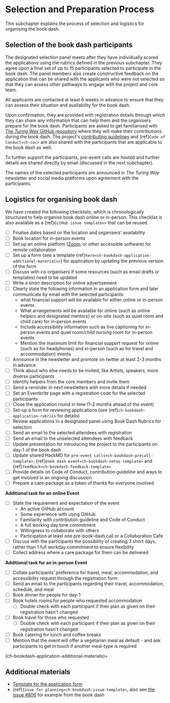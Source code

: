 # Selection and Preparation Process

This subchapter explains the process of selection and logistics for organising the book dash.

## Selection of the book dash participants

The designated selection panel meets after they have individually scored the applications using the rubrics defined in the previous subchapter.
They agree upon a final set of up to 15 participants selected to participate in the book dash.
The panel members also create constructive feedback on the application that can be shared with the applicants who were not selected so that they can assess other pathways to engage with the project and core team.

All applicants are contacted at least 6 weeks in advance to ensure that they can assess their situation and availability for the book dash.

Upon confirmation, they are provided with registration details through which they can share any information that can help them and the organisers prepare for the book dash.
Participants are asked to get familiarised with [_The Turing Way_ GitHub repository](https://github.com/alan-turing-institute/the-turing-way) where they will make their contributions during the book dash.
The project's [contributing guidelines](https://github.com/alan-turing-institute/the-turing-way/blob/master/CONTRIBUTING.md) and {ref}`Code of Conduct<ch-coc>` are also shared with the participants that are applicable to the book dash as well.

To further support the participants, pre-event calls are hosted and further details are shared directly by email (discussed in the next subchapter).

The names of the selected participants are announced in _The Turing Way_ newsletter and social media platforms upon agreement with the participants.

## Logistics for organising book dash

We have created the following checklists, which is chronologically structured to help organise book dash online or in-person.
This checklist is also available as a {ref}`GitHub issue template<>` that can be reused.

- [ ] Finalise dates based on the location and organisers' availability
- [ ] Book location for in-person events
- [ ] Set up an online platform ([Zoom](https://zoom.us/), or other accessible software) for remote collaboration
- [ ] Set up a form (see a template {ref}`here<ch-bookdash-application-additional-materials>`) for application by updating the previous version of the form
- [ ] Discuss with co-organisers if some resources (such as email drafts or templates) need to be updated
- [ ] Write a short description for online advertisement
- [ ] Clearly state the following information in an application form and later communicate by email with the selected participants:
  * what financial support will be available for either online or in-person events
  * What arrangements will be available for online (such as online helpers and designated mentors) or on-site (such as quiet room and child care) for in-person events
  * Include accessibility information such as live captioning for in-person events and quiet room/child nursing room for in-person events
  * Mention the maximum limit for financial support request for online (such as for headphones) and in-person (such as for travel and accommodation) events
- [ ] Announce in the newsletter and promote on twitter at least 2-3 months in advance
- [ ] Think about who else needs to be invited, like Artists, speakers, more diverse participants
- [ ] Identify helpers from the core members and invite them
- [ ] Send a reminder in next newsletters with more details if needed
- [ ] Set an Eventbrite page with a registration code for the selected participants
- [ ] Close the application round in time (1-2 months ahead of the event)
- [ ] Set-up a form for reviewing applications (see {ref}`ch-bookdash-application-rubrics` for details)
- [ ] Review applications in a designated panel using Book Dash Rubrics for selection
- [ ] Send an email to the selected attendees with registration
- [ ] Send an email to the unselected attendees with feedback
- [ ] Update presentation for introducing the project to the participants on day-1 of the book dash
- [ ] Update shared HackMD for `pre-event calls<ch-bookdash-precall-template>`, {ref}`book dash event<ch-bookdash-notes-template>` and {ref}`feedback<ch-bookdash-feedback-template>`
- [ ] Provide details on Code of Conduct, contribution guideline and ways to get involved in an ongoing discussion
- [ ] Prepare a care-package as a token of thanks for everyone involved

**Additional task for an online Event**

- [ ] State the requirement and expectation of the event
  * An active GitHub account
  * Some experience with using GitHub
  * Familiarity with contribution guideline and Code of Conduct
  * A full working day time commitment
  * Willingness to collaborate with others
  * Participation at least one pre-book-dash call or a Collaboration Cafe
- [ ] Discuss with the participants the possibility of creating 3 short days, rather than 1 full workday commitment to ensure flexibility
- [ ] Collect address where a care package for them can be delivered

**Additional task for an in-person Event**

- [ ] Collate participants' preference for travel, meal, accommodation, and accessibility request through the registration form
- [ ] Send an email to the participants regarding their travel, accommodation, schedule, and meal
- [ ] Book dinner for people for day-1
- [ ] Book hotels rooms for people who requested accommodation
  - [ ] Double check with each participant if their plan as given on their registration hasn't changed
- [ ] Book travel for those who requested
  - [ ] Double check with each participant if their plan as given on their registration hasn't changed
- [ ] Book catering for lunch and coffee breaks
- [ ] Mention that the event will offer a vegetarian meal as default - and ask participants to get in touch if another meal-type is required

(ch-bookdash-application-additional-materials)=
## Additional materials

- [Template for the application form](https://docs.google.com/forms/d/14JbI_Xqr8vRWAidzcVFhB-5iITA6n9BOZ0RX_aSDauU/edit?usp=sharing)
- {ref}`Issue for planning<ch-bookdash-issue-template>`, also see [the issue #806](https://github.com/alan-turing-institute/the-turing-way/issues/806) for example from the book dash
